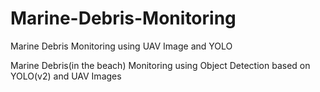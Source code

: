 # Marine-Debris-Monitoring
Marine Debris Monitoring using UAV Image and YOLO

Marine Debris(in the beach) Monitoring using Object Detection based on YOLO(v2) and UAV Images
